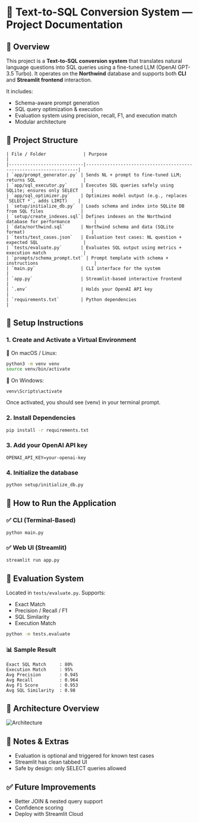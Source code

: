 
# 🧠 Text-to-SQL Conversion System — Project Documentation

## 📌 Overview
This project is a **Text-to-SQL conversion system** that translates natural language questions into SQL queries using a fine-tuned LLM (OpenAI GPT-3.5 Turbo). It operates on the **Northwind** database and supports both **CLI** and **Streamlit frontend** interaction.

It includes:
- Schema-aware prompt generation
- SQL query optimization & execution
- Evaluation system using precision, recall, F1, and execution match
- Modular architecture

## 📁 Project Structure
```
| File / Folder              | Purpose                                                           |
|----------------------------|-------------------------------------------------------------------|
| `app/prompt_generator.py` | Sends NL + prompt to fine-tuned LLM; returns SQL                  |
| `app/sql_executor.py`     | Executes SQL queries safely using SQLite; ensures only SELECT     |
| `app/sql_optimizer.py`    | Optimizes model output (e.g., replaces `SELECT *`, adds LIMIT)    |
| `setup/initialize_db.py`  | Loads schema and index into SQLite DB from SQL files              |
| `setup/create_indexes.sql`| Defines indexes on the Northwind database for performance         |
| `data/northwind.sql`      | Northwind schema and data (SQLite format)                         |
| `tests/test_cases.json`   | Evaluation test cases: NL question + expected SQL                 |
| `tests/evaluate.py`       | Evaluates SQL output using metrics + execution match              |
| `prompts/schema_prompt.txt` | Prompt template with schema + instructions                     |
| `main.py`                 | CLI interface for the system                                      |
| `app.py`                  | Streamlit-based interactive frontend                              |
| `.env`                    | Holds your OpenAI API key                                         |
| `requirements.txt`        | Python dependencies                                               |
```
## 🚀 Setup Instructions

### 1. Create and Activate a Virtual Environment
🔹 On macOS / Linux:
```bash
python3 -m venv venv
source venv/bin/activate
```
🔹 On Windows:
```bashpython -m venv venv
venv\Scripts\activate
```
Once activated, you should see (venv) in your terminal prompt.
### 2. Install Dependencies
```bash
pip install -r requirements.txt
```

### 3. Add your OpenAI API key
```env
OPENAI_API_KEY=your-openai-key
```

### 4. Initialize the database
```bash
python setup/initialize_db.py
```

## 🧪 How to Run the Application

### ✅ CLI (Terminal-Based)
```bash
python main.py
```

### ✅ Web UI (Streamlit)
```bash
streamlit run app.py
```

## 🧪 Evaluation System

Located in `tests/evaluate.py`. Supports:
- Exact Match
- Precision / Recall / F1
- SQL Similarity
- Execution Match

```bash
python -m tests.evaluate
```

### 📊 Sample Result
```
Exact SQL Match     : 80%
Execution Match     : 95%
Avg Precision       : 0.945
Avg Recall          : 0.964
Avg F1 Score        : 0.953
Avg SQL Similarity  : 0.98
```

## 🧠 Architecture Overview

![Architecture](your_architecture_image_link)

## 📌 Notes & Extras
- Evaluation is optional and triggered for known test cases
- Streamlit has clean tabbed UI
- Safe by design: only SELECT queries allowed

## ✅ Future Improvements
- Better JOIN & nested query support
- Confidence scoring
- Deploy with Streamlit Cloud
